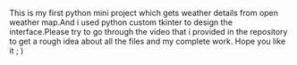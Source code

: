 This is my first python mini project which gets weather details from open weather map.And i used python custom tkinter to design the interface.Please try to go through the video that i provided in the repository to get a rough idea about all the files and my complete work. Hope you like it ; )
